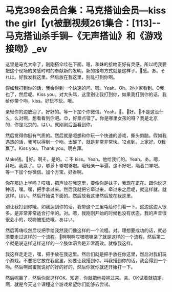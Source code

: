 # 马克398会员合集：马克搭讪会员—kiss the girl【yt被删视频261集合：[113]--马克搭讪杀手锏–《无声搭讪》和《游戏接吻》_ev

这里是马克大伞了，刚刚搭伞哇在下面。嗯，和妹的接吻正好有灵感。所以呢我要把这个现场的灵感时时的奉献新的发明，新的接吻方式就是这样子。🎼感。あ。それは。好我发我这里。然后放在我这里，别乱打到你啊。

假如我打到你的话，我会得到一个快速的问。嗯。Yeah。Oh。对小家看到。O我也了，然后呢。Kiss you。对大头骂，这里别让我打到你，如果我打到你的话，我给你带个吻，kiss。好玩不玩。哦。

亲轻你的边放迎了。好好的。等一下加个你微信。Yeah。🎼。🎼好。🎼不是这没什么，么对啊，想看看到你吧。😊，好票点错了。你是哪里女孩的呀？我是北京的，你是北京的。はい。就刚刚后面看到你。

然后觉得你挺有气质的。然后就是呃想和你玩一个快速的游戏，撕头剪脑。假如我遇热的话，我可以得到一个吻。太酸了，就是非常非常快。12点到。上家好。O我赢了。Kiss you。Thank you。明白拜。

Make钱。🎼好。啊そ。是的。こ不 kiss。Yeah。他给我们的。Yeah。あ。嗯，拜吧。我赢了。😊，够萝卜够啦够啦。哦轻亲一半遍，这不好吧，隔着口罩吧。等一下加个你微信。加个方宝。好香啊。

你在那边上学吗？哎嗨，把声放在我这里，要像你是妹子，我现在正在。跟你说这种话，嘿。嘿，把手拿过来。然后我就把它牵过来，牵过来之后呢，就这样就。就这样。はい。然后开始说下面的。然后放我这里然后放在我这里。

别让我打到你哦。如我达到你的话，我带这个三里屯给你们看一下。这边这边人很多。是非常非常适合打伞的。对。嗯，我刚刚开始的时候也没有状态，我的声音很很会小的，哎嗨被拒绝哦。あはい。

然后再嗨哎然后哎把手给我然我们像这样的一个流程。对。理想要成功的话，就必须要走过这样的一个流程。🎼啊啊啊哎嘿嗯嘛亲了就是这样的一个流程。然后第二个就是说这样这样这样的一个肢体语言是非常高效。就像我这样。

我这样走走走，嘿，把手放在我这里。然后们就是把手放在你这里，然后对我们玩个游戏。不要把它放在我这里，别要让我搭到你。叫我搭到你的话，我会得到一个吻。然后啊闺蜜就说好的好的好的，然后你就你就还开始打一下。

然后呢赢了，然后你就这样OK。知道，你就把他投抱过来。亲。OK试着就搞定。啊，就是今天这个课程这个游戏希望你们能够去尝试。

